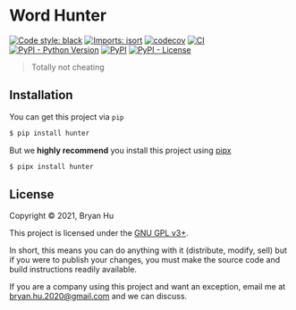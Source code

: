 # Word Hunter

[![Code style: black](https://img.shields.io/badge/code%20style-black-000000.svg)](https://github.com/psf/black) [![Imports: isort](https://img.shields.io/badge/%20imports-isort-%231674b1?style=flat&labelColor=ef8336)](https://pycqa.github.io/isort/)
 [![codecov](https://codecov.io/gh/ThatXliner/hunter/branch/main/graph/badge.svg)](https://codecov.io/gh/ThatXliner/hunter)  [![CI](https://github.com/ThatXliner/hunter/actions/workflows/ci.yml/badge.svg?branch=main)](https://github.com/ThatXliner/hunter/actions/workflows/ci.yml) [![PyPI - Python Version](https://img.shields.io/pypi/pyversions/hunter)](https://pypi.org/project/hunter) [![PyPI](https://img.shields.io/pypi/v/hunter)](https://pypi.org/project/hunter) [![PyPI - License](https://img.shields.io/pypi/l/hunter)](#license)

> Totally not cheating


## Installation

You can get this project via `pip`

```bash
$ pip install hunter
```

But we **highly recommend** you install this project using [pipx](https://pypa.github.io/pipx/)

```bash
$ pipx install hunter
```


## License

Copyright © 2021, Bryan Hu

This project is licensed under the [GNU GPL v3+](https://github.com/ThatXliner/hunter/blob/main/LICENSE.txt).

In short, this means you can do anything with it (distribute, modify, sell) but if you were to publish your changes, you must make the source code and build instructions readily available.

If you are a company using this project and want an exception, email me at [bryan.hu.2020@gmail.com](mailto:bryan.hu.2020@gmail.com) and we can discuss.
